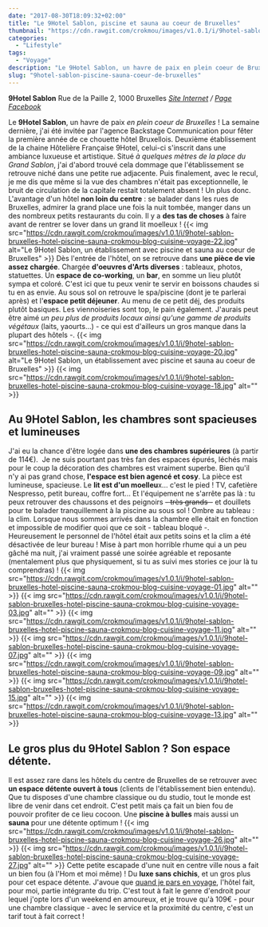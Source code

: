 ```yaml
---
date: "2017-08-30T18:09:32+02:00"
title: "Le 9Hotel Sablon, piscine et sauna au coeur de Bruxelles"
thumbnail: "https://cdn.rawgit.com/crokmou/images/v1.0.1/i/9hotel-sablon-bruxelles-hotel-piscine-sauna-crokmou-blog-cuisine-voyage-05.jpg"
categories:
  - "Lifestyle"
tags:
  - "Voyage"
description: "Le 9Hotel Sablon, un havre de paix en plein coeur de Bruxelles ! ... celui-ci s'inscrit dans une ambiance luxueuse et artistique. "
slug: "9hotel-sablon-piscine-sauna-coeur-de-bruxelles"
---
```


**9Hotel Sablon** Rue de la Paille 2, 1000 Bruxelles _[Site Internet](https://www.9-hotel-sablon-brussels.be/fr/) / [Page Facebook](https://www.facebook.com/9HOTELSABLON/)_

Le **9Hotel Sablon**, un havre de paix _en plein coeur de Bruxelles_ ! La semaine dernière, j'ai été invitée par l'agence Backstage Communication pour fêter la première année de ce chouette hôtel Bruxellois. Deuxième établissement de la chaine Hôtelière Française 9Hotel, celui-ci s'inscrit dans une ambiance luxueuse et artistique. Situé _à quelques mètres de la place du Grand Sablon_, j'ai d'abord trouvé cela dommage que l'établissement se retrouve niché dans une petite rue adjacente. Puis finalement, avec le recul, je me dis que même si la vue des chambres n'était pas exceptionnelle, le bruit de circulation de la capitale restait totalement absent ! Un plus donc. L'avantage d'un hôtel **non loin du centre** : se balader dans les rues de Bruxelles, admirer la grand place une fois la nuit tombée, manger dans un des nombreux petits restaurants du coin. Il y a **des tas de choses** à faire avant de rentrer se lover dans un grand lit moelleux ! {{< img src="https://cdn.rawgit.com/crokmou/images/v1.0.1/i/9hotel-sablon-bruxelles-hotel-piscine-sauna-crokmou-blog-cuisine-voyage-22.jpg" alt="Le 9Hotel Sablon, un établissement avec piscine et sauna au coeur de Bruxelles" >}} Dès l'entrée de l'hôtel, on se retrouve dans **une pièce de vie assez chargée**. Chargée **d'oeuvres d'Arts diverses** : tableaux, photos, statuettes. Un **espace de co-working**, un **bar**, en somme un lieu plutôt sympa et coloré. C'est ici que tu peux venir te servir en boissons chaudes si tu en as envie. Au sous sol on retrouve le spa/piscine (dont je te parlerai après) et l'**espace petit déjeuner**. Au menu de ce petit déj, des produits plutôt basiques. Les viennoiseries sont top, le pain également. J'aurais peut être aimé _un peu plus de produits locaux ainsi qu'une gamme de produits végétaux_ (laits, yaourts...) - ce qui est d'ailleurs un gros manque dans la plupart des hôtels -. {{< img src="https://cdn.rawgit.com/crokmou/images/v1.0.1/i/9hotel-sablon-bruxelles-hotel-piscine-sauna-crokmou-blog-cuisine-voyage-20.jpg" alt="Le 9Hotel Sablon, un établissement avec piscine et sauna au coeur de Bruxelles" >}} {{< img src="https://cdn.rawgit.com/crokmou/images/v1.0.1/i/9hotel-sablon-bruxelles-hotel-piscine-sauna-crokmou-blog-cuisine-voyage-18.jpg" alt="" >}}

## Au 9Hotel Sablon, les chambres sont spacieuses et lumineuses

J'ai eu la chance d'être logée dans **une des chambres supérieures** (à partir de 114€).  Je ne suis pourtant pas très fan des espaces épurés, léchés mais pour le coup la décoration des chambres est vraiment superbe. Bien qu'il n'y ai pas grand chose, **l'espace est bien agencé et cosy**. La pièce est lumineuse, spacieuse. Le **lit est d'un moelleu**x... c'est le pied ! TV, cafetière Nespresso, petit bureau, coffre fort... Et l'équipement ne s'arrête pas là : tu peux retrouver des chaussons et des peignoirs <del>- très grands -</del> et douillets pour te balader tranquillement à la piscine au sous sol ! Ombre au tableau : la clim. Lorsque nous sommes arrivés dans la chambre elle était en fonction et impossible de modifier quoi que ce soit - tableau bloqué -. Heureusement le personnel de l'hôtel était aux petits soins et la clim a été désactivée de leur bureau ! Mise à part mon horrible rhume qui a un peu gâché ma nuit, j'ai vraiment passé une soirée agréable et reposante (mentalement plus que physiquement, si tu as suivi mes stories ce jour là tu comprendras) ! {{< img src="https://cdn.rawgit.com/crokmou/images/v1.0.1/i/9hotel-sablon-bruxelles-hotel-piscine-sauna-crokmou-blog-cuisine-voyage-01.jpg" alt="" >}} {{< img src="https://cdn.rawgit.com/crokmou/images/v1.0.1/i/9hotel-sablon-bruxelles-hotel-piscine-sauna-crokmou-blog-cuisine-voyage-03.jpg" alt="" >}} {{< img src="https://cdn.rawgit.com/crokmou/images/v1.0.1/i/9hotel-sablon-bruxelles-hotel-piscine-sauna-crokmou-blog-cuisine-voyage-11.jpg" alt="" >}} {{< img src="https://cdn.rawgit.com/crokmou/images/v1.0.1/i/9hotel-sablon-bruxelles-hotel-piscine-sauna-crokmou-blog-cuisine-voyage-07.jpg" alt="" >}} {{< img src="https://cdn.rawgit.com/crokmou/images/v1.0.1/i/9hotel-sablon-bruxelles-hotel-piscine-sauna-crokmou-blog-cuisine-voyage-09.jpg" alt="" >}} {{< img src="https://cdn.rawgit.com/crokmou/images/v1.0.1/i/9hotel-sablon-bruxelles-hotel-piscine-sauna-crokmou-blog-cuisine-voyage-15.jpg" alt="" >}} {{< img src="https://cdn.rawgit.com/crokmou/images/v1.0.1/i/9hotel-sablon-bruxelles-hotel-piscine-sauna-crokmou-blog-cuisine-voyage-13.jpg" alt="" >}}

## **Le gros plus du 9Hotel Sablon ? Son espace détente.**

Il est assez rare dans les hôtels du centre de Bruxelles de se retrouver avec **un espace détente ouvert à tous** (clients de l'établissement bien entendu). Que tu disposes d'une chambre classique ou du studio, tout le monde est libre de venir dans cet endroit. C'est petit mais ça fait un bien fou de pouvoir profiter de ce lieu cocoon. Une **piscine à bulles** mais aussi un **sauna** pour une détente optimum ! {{< img src="https://cdn.rawgit.com/crokmou/images/v1.0.1/i/9hotel-sablon-bruxelles-hotel-piscine-sauna-crokmou-blog-cuisine-voyage-26.jpg" alt="" >}} {{< img src="https://cdn.rawgit.com/crokmou/images/v1.0.1/i/9hotel-sablon-bruxelles-hotel-piscine-sauna-crokmou-blog-cuisine-voyage-27.jpg" alt="" >}} Cette petite escapade d'une nuit en centre ville nous a fait un bien fou (à l'Hom et moi même) ! Du **luxe sans chichis**, et un gros plus pour cet espace détente. J'avoue que [quand je pars en voyage](https://crokmou.com/tag/voyage), l'hôtel fait, pour moi, partie intégrante du trip. C'est tout à fait le genre d'endroit pour lequel j'opte lors d'un weekend en amoureux, et je trouve qu'à 109€ - pour une chambre classique - avec le service et la proximité du centre, c'est un tarif tout à fait correct !